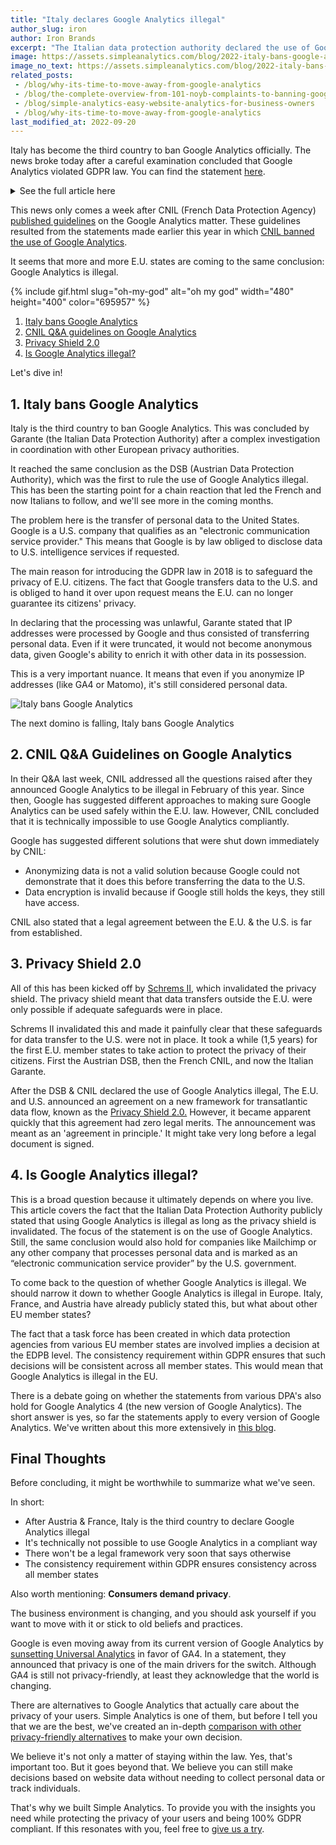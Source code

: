 ```yaml
---
title: "Italy declares Google Analytics illegal"
author_slug: iron
author: Iron Brands
excerpt: "The Italian data protection authority declared the use of Google Analytics in violation with GDPR law"
image: https://assets.simpleanalytics.com/blog/2022-italy-bans-google-analytics/social-media.png
image_no_text: https://assets.simpleanalytics.com/blog/2022-italy-bans-google-analytics/social-media-no-text.png
related_posts:
 - /blog/why-its-time-to-move-away-from-google-analytics
 - /blog/the-complete-overview-from-101-noyb-complaints-to-banning-google-analytics
 - /blog/simple-analytics-easy-website-analytics-for-business-owners
 - /blog/why-its-time-to-move-away-from-google-analytics
last_modified_at: 2022-09-20
---
```


Italy has become the third country to ban Google Analytics officially. The news broke today after a careful examination concluded that Google Analytics violated GDPR law. You can find the statement [here](https://www.gpdp.it/web/guest/home/docweb/-/docweb-display/docweb/9782874#english).

<details markdown="1">
<summary>See the full article here</summary>

> ## Italian SA bans use of Google Analytics
> 
> ### No adequate safeguards for data transfers to the USA
> 
> A website using Google Analytics (GA) without the safeguards set out in the EU GDPR violates data protection law because it transfers users' data to the USA, which is a country without an adequate level of data protection.
> 
> The Italian SA came to this conclusion after a complex fact-finding exercise it had started in close coordination with other EU data protection authorities following complaints it had received. The Italian SA found that the website operators using GA collected, via cookies, information on user interactions with the respective websites, visited pages and services on offer. The multifarious set of data collected in this connection included the user device IP address along with information on browser, operating system, screen resolution, selected language, date and time of page viewing. This information was found to be transferred to the USA. In determining that the processing was unlawful, the Italian SA reiterated that an IP address is a personal data and would not be anonymised even if it were truncated – given Google’s capabilities to enrich such data through additional information it holds.
> 
> Based on the above findings, the Italian SA adopted a decision, to be followed by additional ones, [reprimanding](https://www.gpdp.it/garante/doc.jsp?ID=9782890) Caffeina Media S.r.l. – a website operator – and ordering it to bring the processing into compliance with the GDPR by ninety days. This deadline was considered to be appropriate in order to allow the operator to implement adequate measures in connection with the data transfer; if this is found not to be the case, suspension of the GA-related data flows to the USA will be ordered.
> 
> The Italian SA highlighted, in particular, that US-based governmental and intelligence agencies may access the personal data being transferred without the required safeguards; it pointed out in this regard that the measures adopted by Google to supplement the data transfer instruments did not ensure an adequate level of protection for users’ personal data in the light of the guidance provided by the EDPB through its Recommendations No 1/2020 of 18 June 2021.
> 
> The Italian SA wishes to draw the attention of all the Italian website operators, both public and private, to the unlawfulness of the data transfers to the USA as resulting from the use of GA – partly on account of the many alerts and queries received so far. The Italian SA calls upon all controllers to verify that the use of cookies and other tracking tools on their websites is compliant with data protection law; this applies in particular to Google Analytics and similar services.
> 
> Upon expiry of the 90-day deadline set out in its decision, the Italian SA will check that the data transfers at issue are compliant with the EU GDPR, including by way of ad-hoc inspections.
> 
> Rome, 23 June 2022

</details>

This news only comes a week after CNIL (French Data Protection Agency) [published guidelines](https://blog.simpleanalytics.com/cnil-update-google-analytics-is-still-illegal) on the Google Analytics matter. These guidelines resulted from the statements made earlier this year in which [CNIL banned the use of Google Analytics](https://blog.simpleanalytics.com/france-rules-google-analytics-to-be-in-conflict-with-gdpr-ruling).

It seems that more and more E.U. states are coming to the same conclusion: Google Analytics is illegal.

{% include gif.html slug="oh-my-god" alt="oh my god" width="480" height="400" color="695957" %}

1.  [Italy bans Google Analytics](#1--italy-bans-google-analytics)
2.  [CNIL Q&A guidelines on Google Analytics](#2--cnil-qa-guidelines-on-google-analytics)
3.  [Privacy Shield 2.0](#3--privacy-shield-20)
4.  [Is Google Analytics illegal?](#4--is-google-analytics-illegal)

Let's dive in!

## 1.  Italy bans Google Analytics

Italy is the third country to ban Google Analytics. This was concluded by Garante (the Italian Data Protection Authority) after a complex investigation in coordination with other European privacy authorities.

It reached the same conclusion as the DSB (Austrian Data Protection Authority), which was the first to rule the use of Google Analytics illegal. This has been the starting point for a chain reaction that led the French and now Italians to follow, and we'll see more in the coming months.

The problem here is the transfer of personal data to the United States. Google is a U.S. company that qualifies as an "electronic communication service provider." This means that Google is by law obliged to disclose data to U.S. intelligence services if requested.

The main reason for introducing the GDPR law in 2018 is to safeguard the privacy of E.U. citizens. The fact that Google transfers data to the U.S. and is obliged to hand it over upon request means the E.U. can no longer guarantee its citizens' privacy.

In declaring that the processing was unlawful, Garante stated that IP addresses were processed by Google and thus consisted of transferring personal data. Even if it were truncated, it would not become anonymous data, given Google's ability to enrich it with other data in its possession.

This is a very important nuance. It means that even if you anonymize IP addresses (like GA4 or Matomo), it's still considered personal data.

<img src="https://assets.simpleanalytics.com/blog/2022-italy-bans-google-analytics/social-media-no-text.png" alt="Italy bans Google Analytics" class="border-radius" />
<p class="caption" markdown="1">
  The next domino is falling, Italy bans Google Analytics
</p>

## 2.  CNIL Q&A Guidelines on Google Analytics

In their Q&A last week, CNIL addressed all the questions raised after they announced Google Analytics to be illegal in February of this year. Since then, Google has suggested different approaches to making sure Google Analytics can be used safely within the E.U. law. However, CNIL concluded that it is technically impossible to use Google Analytics compliantly.

Google has suggested different solutions that were shut down immediately by CNIL:

-   Anonymizing data is not a valid solution because Google could not demonstrate that it does this before transferring the data to the U.S.
-   Data encryption is invalid because if Google still holds the keys, they still have access.

CNIL also stated that a legal agreement between the E.U. & the U.S. is far from established.

## 3.  Privacy Shield 2.0

All of this has been kicked off by [Schrems II](https://iapp.org/news/a/the-schrems-ii-decision-eu-us-data-transfers-in-question/), which invalidated the privacy shield. The privacy shield meant that data transfers outside the E.U. were only possible if adequate safeguards were in place.

Schrems II invalidated this and made it painfully clear that these safeguards for data transfer to the U.S. were not in place. It took a while (1,5 years) for the first E.U. member states to take action to protect the privacy of their citizens. First the Austrian DSB, then the French CNIL, and now the Italian Garante.

After the DSB & CNIL declared the use of Google Analytics illegal, The E.U. and U.S. announced an agreement on a new framework for transatlantic data flow, known as the [Privacy Shield 2.0.](https://blog.simpleanalytics.com/eu-us-privacy-shield-2-0-is-again-a-political-show) However, it became apparent quickly that this agreement had zero legal merits. The announcement was meant as an 'agreement in principle.' It might take very long before a legal document is signed.

## 4.  Is Google Analytics illegal?

This is a broad question because it ultimately depends on where you live. This article covers the fact that the Italian Data Protection Authority publicly stated that using Google Analytics is illegal as long as the privacy shield is invalidated. The focus of the statement is on the use of Google Analytics. Still, the same conclusion would also hold for companies like Mailchimp or any other company that processes personal data and is marked as an “electronic communication service provider” by the U.S. government. 

To come back to the question of whether Google Analytics is illegal. We should narrow it down to whether Google Analytics is illegal in Europe. Italy, France, and Austria have already publicly stated this, but what about other EU member states? 

The fact that a task force has been created in which data protection agencies from various EU member states are involved implies a decision at the EDPB level. The consistency requirement within GDPR ensures that such decisions will be consistent across all member states. This would mean that Google Analytics is illegal in the EU.

There is a debate going on whether the statements from various DPA's also hold for Google Analytics 4 (the new version of Google Analytics). The short answer is yes, so far the statements apply to every version of Google Analytics. We've written about this more extensively in [this blog](https://www.simpleanalytics.com/blog/is-google-analytics-4-gdpr-compliant). 

## Final Thoughts

Before concluding, it might be worthwhile to summarize what we've seen.

In short:

-   After Austria & France, Italy is the third country to declare Google Analytics illegal
-   It's technically not possible to use Google Analytics in a compliant way
-   There won't be a legal framework very soon that says otherwise
-   The consistency requirement within GDPR ensures consistency across all member states

Also worth mentioning: **Consumers demand privacy**.

The business environment is changing, and you should ask yourself if you want to move with it or stick to old beliefs and practices.

Google is even moving away from its current version of Google Analytics by [sunsetting Universal Analytics](https://blog.simpleanalytics.com/google-to-sunset-universal-analytics-in-2023) in favor of GA4. In a statement, they announced that privacy is one of the main drivers for the switch. Although GA4 is still not privacy-friendly, at least they acknowledge that the world is changing.

There are alternatives to Google Analytics that actually care about the privacy of your users. Simple Analytics is one of them, but before I tell you that we are the best, we've created an in-depth [comparison with other privacy-friendly alternatives](https://blog.simpleanalytics.com/4-privacy-friendly-google-analytics-alternatives) to make your own decision.

We believe it's not only a matter of staying within the law. Yes, that's important too. But it goes beyond that. We believe you can still make decisions based on website data without needing to collect personal data or track individuals.

That's why we built Simple Analytics. To provide you with the insights you need while protecting the privacy of your users and being 100% GDPR compliant. If this resonates with you, feel free to [give us a try](https://simpleanalytics.com/welcome).
